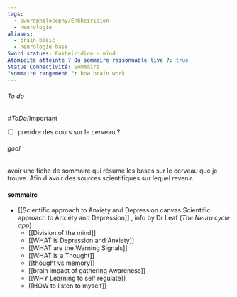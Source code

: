 ```yaml
---
tags:
  - swordphilosophy/Enkheiridion
  - neurologie
aliases:
  - brain basic
  - neurologie base
Sword statues: Enkheiridion - mind
Atomicité atteinte ? Ou sommaire raisonnable live ?: true
Statue Connectivité: Sommaire
"sommaire rangement ": how brain work
---
```

###### To do
#_ToDo_/Important 
- [ ] prendre des cours sur le cerveau ? 

###### goal
avoir une fiche de sommaire qui résume les bases sur le cerveau que je trouve. Afin d'avoir des sources scientifiques sur lequel revenir. 


#### sommaire
- [[Scientific approach to Anxiety and Depression.canvas|Scientific approach to Anxiety and Depression]] , info  by Dr Leaf (*The Neuro cycle app*)
	- [[Division of the mind]]
	- [[WHAT is Depression and Anxiety]]
	- [[WHAT are the Warning Signals]]
	- [[WHAT is a Thought]]
	- [[thought vs memory]]
	- [[brain impact of gathering Awareness]]
	- [[WHY Learning to self regulate]]
	- [[HOW to listen to myself]]